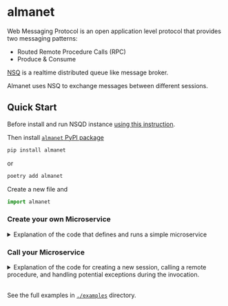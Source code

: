 # almanet

Web Messaging Protocol is an open application level protocol that provides two messaging patterns:
- Routed Remote Procedure Calls (RPC)
- Produce & Consume

[NSQ](https://nsq.io/) is a realtime distributed queue like message broker.

Almanet uses NSQ to exchange messages between different sessions.

## Quick Start

Before install and run NSQD instance [using this instruction](https://nsq.io/overview/quick_start.html).

Then install [`almanet` PyPI package](https://pypi.org/project/almanet/)

```sh
pip install almanet
```

or

```sh
poetry add almanet
```

Create a new file and

```python
import almanet
```

### Create your own Microservice

<details>
<summary>Explanation of the code that defines and runs a simple microservice</summary>

#### Define your instance of microservice
```python
example_service = almanet.new_service(
    "localhost:4150",
    prepath="net.example"
)
```

_Arguments_:
- the TCP addresses of the NSQ instances
- prepath for the service's procedures, helping in identifying and organizing them

#### Define your custom exception
```python
class denied(almanet.rpc_error):
    """Custom RPC exception"""
```

This custom exception can be raised within procedures to signal specific error conditions to the caller.

#### Define your remote procedure to call
```python
@example_service.procedure
async def greeting(
    session: almanet.Almanet,
    payload: str,
) -> str:
    """Procedure that returns greeting message"""
    if payload == "guest":
        raise denied()
    return f"Hello, {payload}!"
```

Decorator `@example_service.procedure` registers the `greeting` function as a remote procedure for the `example_service`.

Arguments:
- payload is a data that was passed during invocation.
- session is a joined service, instance of `almanet.Almanet`

It raises the custom denied exception, indicating that this payload is not allowed if `payload` is `"guest"`.
Otherwise, it returns a greeting message.

#### At the end of the file
```python
if __name__ == "__main__":
    example_service.serve()
```

Starts the service, making it ready to handle incoming RPC requests.

#### Finally

Run your module using the python command
</details>

### Call your Microservice

<details>
<summary>Explanation of the code for creating a new session, calling a remote procedure, and handling potential exceptions during the invocation.</summary>

#### Create a new session
```python
session = almanet.new_session("localhost:4150")
```

_Arguments_:
- the TCP addresses of the NSQ instances

#### Calling the Remote Procedure
```python
async with session:
    result = await session.call("net.example.greeting", "Aidar")
    print(result.payload)
```

`async with session` ensures that the session is properly managed and closed after use.
Calls the remote procedure `net.example.greeting` with the payload `"Aidar"`.
Raises `TimeoutError` if procedure not found or request timed out.
`result.payload` contains the result of the procedure execution.

#### Catching remote procedure exceptions
```python
async with session:
    try:
        await session.call("net.example.greeting", "guest")
    except almanet.rpc_error as e:
        print("during call net.example.greeting('guest'):", e)
```

The `try` block attempts to call the `net.example.greeting` procedure with the payload `"guest"`.
If an exception occurs during the call, specifically an `almanet.rpc_error`,
it is caught by the `except` block.

#### Finally

Run your module using the python command
</details>

<br />

See the full examples in [`./examples`](/examples) directory.
